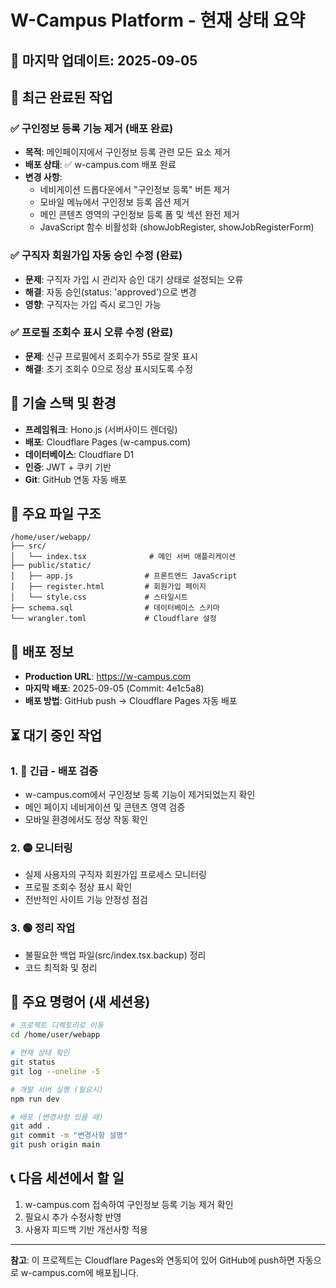 # W-Campus Platform - 현재 상태 요약

## 📅 마지막 업데이트: 2025-09-05

## 🎯 최근 완료된 작업

### ✅ 구인정보 등록 기능 제거 (배포 완료)
- **목적**: 메인페이지에서 구인정보 등록 관련 모든 요소 제거
- **배포 상태**: ✅ w-campus.com 배포 완료
- **변경 사항**:
  - 네비게이션 드롭다운에서 "구인정보 등록" 버튼 제거
  - 모바일 메뉴에서 구인정보 등록 옵션 제거
  - 메인 콘텐츠 영역의 구인정보 등록 폼 및 섹션 완전 제거
  - JavaScript 함수 비활성화 (showJobRegister, showJobRegisterForm)

### ✅ 구직자 회원가입 자동 승인 수정 (완료)
- **문제**: 구직자 가입 시 관리자 승인 대기 상태로 설정되는 오류
- **해결**: 자동 승인(status: 'approved')으로 변경
- **영향**: 구직자는 가입 즉시 로그인 가능

### ✅ 프로필 조회수 표시 오류 수정 (완료)
- **문제**: 신규 프로필에서 조회수가 55로 잘못 표시
- **해결**: 초기 조회수 0으로 정상 표시되도록 수정

## 🔧 기술 스택 및 환경
- **프레임워크**: Hono.js (서버사이드 렌더링)
- **배포**: Cloudflare Pages (w-campus.com)
- **데이터베이스**: Cloudflare D1
- **인증**: JWT + 쿠키 기반
- **Git**: GitHub 연동 자동 배포

## 📂 주요 파일 구조
```
/home/user/webapp/
├── src/
│   └── index.tsx              # 메인 서버 애플리케이션
├── public/static/
│   ├── app.js                # 프론트엔드 JavaScript
│   ├── register.html         # 회원가입 페이지
│   └── style.css             # 스타일시트
├── schema.sql                # 데이터베이스 스키마
└── wrangler.toml             # Cloudflare 설정
```

## 🚀 배포 정보
- **Production URL**: https://w-campus.com
- **마지막 배포**: 2025-09-05 (Commit: 4e1c5a8)
- **배포 방법**: GitHub push → Cloudflare Pages 자동 배포

## ⏳ 대기 중인 작업

### 1. 🔴 긴급 - 배포 검증
- w-campus.com에서 구인정보 등록 기능이 제거되었는지 확인
- 메인 페이지 네비게이션 및 콘텐츠 영역 검증
- 모바일 환경에서도 정상 작동 확인

### 2. 🟡 모니터링
- 실제 사용자의 구직자 회원가입 프로세스 모니터링
- 프로필 조회수 정상 표시 확인
- 전반적인 사이트 기능 안정성 점검

### 3. 🟢 정리 작업
- 불필요한 백업 파일(src/index.tsx.backup) 정리
- 코드 최적화 및 정리

## 🔗 주요 명령어 (새 세션용)
```bash
# 프로젝트 디렉토리로 이동
cd /home/user/webapp

# 현재 상태 확인
git status
git log --oneline -5

# 개발 서버 실행 (필요시)
npm run dev

# 배포 (변경사항 있을 때)
git add .
git commit -m "변경사항 설명"
git push origin main
```

## 📞 다음 세션에서 할 일
1. w-campus.com 접속하여 구인정보 등록 기능 제거 확인
2. 필요시 추가 수정사항 반영
3. 사용자 피드백 기반 개선사항 적용

---
**참고**: 이 프로젝트는 Cloudflare Pages와 연동되어 있어 GitHub에 push하면 자동으로 w-campus.com에 배포됩니다.
